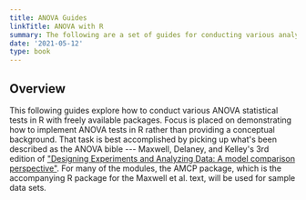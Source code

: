 ```yaml
---
title: ANOVA Guides
linkTitle: ANOVA with R
summary: The following are a set of guides for conducting various analysis of variance (ANOVA) tests in R. It's currently a work in progress and serves primarily as a an outlet for personal knowledge management, but may turn into a course some day.
date: '2021-05-12'
type: book
---
```


<!-- {{< toc hide_on="xl" >}} -->

## Overview
This following guides explore how to conduct various ANOVA statistical tests in R with freely available packages. Focus is placed on demonstrating how to implement ANOVA tests in R rather than providing a conceptual background. That task is best accomplished by picking up what's been described as the ANOVA bible --- Maxwell, Delaney, and Kelley's 3rd edition of ["Designing Experiments and Analyzing Data: A model comparison perspective"](https://designingexperiments.com/). For many of the modules, the AMCP package, which is the accompanying R package for the Maxwell et al. text, will be used for sample data sets.

<!-- ## Topics covered in this course
- One-way ANOVA
- Welch's ANOVA
- Two-way ANOVA
- One-way ANCOVA
- Repeated measures one-way ANOVA



## Topics covered:


{{< list_children >}}
-->

<!-- ## Meet your instructor
{{< mention "admin" >}}

## FAQs
{{< spoiler text="Are there prerequisites?" >}}
There are no prequisites, but a background in upper division or graduate level statistics will come in handy.
{{< /spoiler >}}

{{< spoiler text="How often do the courses run?" >}}
Continuously, at your own pace.
{{< /spoiler >}}


{{< cta cta_text="Begin the course" cta_link="/statistics/rstats/one-way-anova" >}}

-->